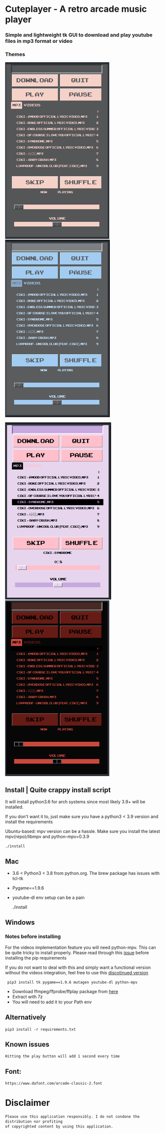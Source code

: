 # Cuteplayer - A retro arcade music player

### Simple and lightweight tk GUI to download and play youtube files in mp3 format or video

### Themes

![bliss](https://github.com/lustered/cuteplayer/blob/master/pics/BlissVid.png) ![rainy](https://github.com/lustered/cuteplayer/blob/master/pics/RainyVid.png)

![pastel](https://github.com/lustered/cuteplayer/blob/master/pics/PastelVid.png) ![flame](https://github.com/lustered/cuteplayer/blob/master/pics/FlameVid.png)

## Install | Quite crappy install script

It will install python3.6 for arch systems since most likely 3.9+ will be installed.

If you don't want it to, just make sure you have a python3 < 3.9 version and install the requirements

Ubuntu-based: mpv version can be a hassle. Make sure you install the latest mpv(repo)/libmpv and python-mpv=0.3.9

    ./install

## Mac

- 3.6 < Python3 < 3.8 from python.org. The brew package has issues with tcl-tk
- Pygame==1.9.6
- youtube-dl env setup can be a pain

  ./install

## Windows

### Notes before installing

For the videos implementation feature you will need python-mpv. This can be quite tricky to install properly.
Please read through this [issue](https://github.com/jaseg/python-mpv/issues/60#issuecomment-352719773) before installing the
pip requirements

If you do not want to deal with this and simply want a functional version without the videos integration,
feel free to use this [discotinued version](https://github.com/lustered/cuteplayer/tree/d5c8ed79a82d9102e0cb4ed105045a0696953f3f)

     pip3 install tk pygame==1.9.6 mutagen youtube-dl python-mpv

- Download ffmpeg/ffprobe/ffplay package from [here](https://www.gyan.dev/ffmpeg/builds/ffmpeg-release-essentials.7z)
- Extract with 7z
- You will need to add it to your Path env

## Alternatively

    pip3 install -r requirements.txt

## Known issues

    Hitting the play button will add 1 second every time

## Font:

    https://www.dafont.com/arcade-classic-2.font

# Disclaimer

    Please use this application responsibly. I do not condone the distribution nor profiting
    of copyrighted content by using this application.
